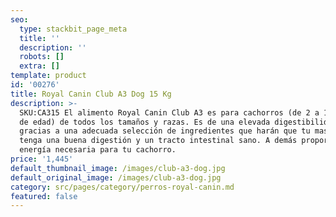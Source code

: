 ```yaml
---
seo:
  type: stackbit_page_meta
  title: ''
  description: ''
  robots: []
  extra: []
template: product
id: '00276'
title: Royal Canin Club A3 Dog 15 Kg
description: >-
  SKU:CA315 El alimento Royal Canin Club A3 es para cachorros (de 2 a 12 meses
  de edad) de todos los tamaños y razas. Es de una elevada digestibilidad
  gracias a una adecuada selección de ingredientes que harán que tu mascota
  tenga una buena digestión y un tracto intestinal sano. A demás proporciona la
  energía necesaria para tu cachorro.
price: '1,445'
default_thumbnail_image: /images/club-a3-dog.jpg
default_original_image: /images/club-a3-dog.jpg
category: src/pages/category/perros-royal-canin.md
featured: false
---
```

